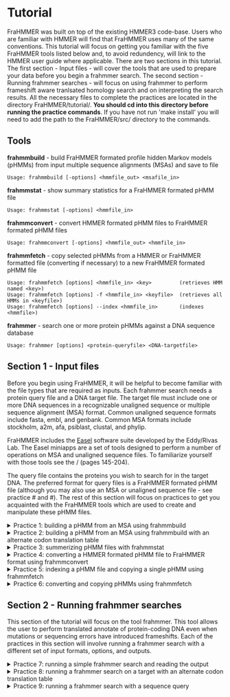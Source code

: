# Tutorial

FraHMMER was built on top of the existing HMMER3 code-base. Users who are familiar with HMMER will find that FraHMMER uses many of the same conventions. This tutorial will focus on getting you familiar with the five FraHMMER tools listed below and, to avoid redundency, will link to the HMMER user guide where applicable. There are two sections in this tutorial. The first section - Input files - will cover the tools that are used to prepare your data before you begin a frahmmer search. The second section - Running frahmmer searches - will focus on using frahmmer to perform frameshift aware tranlsated homology search and on interpreting the search results. All the necessary files to complete the practices are located in the directory FraHMMER/tutorial/. **You should cd into this directory before running the practice commands**. If you have not run 'make install' you will need to add the path to the FraHMMER/src/ directory to the commands.

**Tools**
---

**frahmmbuild**   - build FraHMMER formated profile hidden Markov models (pHMMs) from input multiple sequence alignments (MSAs) and save to file
```
Usage: frahmmbuild [-options] <hmmfile_out> <msafile_in>
```
**frahmmstat**   - show summary statistics for a FraHMMER formated pHMM file
```
Usage: frahmmstat [-options] <hmmfile_in>
```
**frahmmconvert** - convert HMMER formated pHMM files to FraHMMER formated pHMM files
```
Usage: frahmmconvert [-options] <hmmfile_out> <hmmfile_in>
```
**frahmmfetch**   - copy selected pHMMs from a HMMER or FraHMMER formatted file (converting if necessary) to a new FraHMMER formated pHMM file
```
Usage: frahmmfetch [options] <hmmfile_in> <key>         (retrieves HMM named <key>)
Usage: frahmmfetch [options] -f <hmmfile_in> <keyfile>  (retrieves all HMMs in <keyfile>)
Usage: frahmmfetch [options] --index <hmmfile_in>       (indexes <hmmfile>)
```
**frahmmer**      - search one or more protein pHMMs against a DNA sequence database
```
Usage: frahmmer [options] <protein-queryfile> <DNA-targetfile>
```


## Section 1 - Input files 

Before you begin using FraHMMER, it will be helpful to become familiar with the file types that are required as inputs. Each frahmmer search needs a protein query file and a DNA target file. The target file must include one or more DNA sequences in a recognizable unaligned sequence or multiple sequence alignment (MSA) format. Common unaligned sequence formats include fasta, embl, and genbank. Common MSA formats include stockholm, a2m, afa, psiblast, clustal, and phylip. 

FraHMMER includes the [Easel](https://github.com/EddyRivasLab/easel) software suite developed by the Eddy/Rivas Lab.  The Easel miniapps are a set of tools designed to perform a number of operations on MSA and unaligned sequence files.  To familiarize yourself with those tools see the / (pages 145-204). 

The query file contains the proteins you wish to search for in the target DNA. The preferred format for query files is a FraHMMER formated pHMM file (although you may also use an MSA or unaligned sequence file - see practice # and #). The rest of this section will focus on practices to get you acquainted with the FraHMMER tools which are used to create and manipulate these pHMM files.

<details><summary>Practice 1: building a pHMM from an MSA using frahmmbuild</summary>
<p>

The sensitivity of FraHMMER is powered, in large part, by the use of pHMMs. The pHMM files used by FraHMMER and almost identical to the ones used by HMMER, but contains additional information needed to perform accurate frameshift-aware translations and provide reliable e-values. If you would like more information on the pHMM files see the [HMMER user guide](http://eddylab.org/software/hmmer/Userguide.pdf) (page 208). FraHMMER formated pHMMs can be created from MSA files using the tool frahmmbuild. 

The file MET.msa contains two stockholm formatted protein MSAs (note that stockholm is the only MSA format that allows multiple MSAs in a single file). To build pHMMs from those MSAs and save them to the file JB.hmm. Run the following command:
```bash
   % frahmmbuild MET.hmm MET.msa
```
Now compare the summary output that is printed to your stdout to the text below (the exact CPU and elapsed time will vary):

```bash
# input alignment file:             MET.msa
# output HMM file:                  MET.hmm
# - - - - - - - - - - - - - - - - - - - - - - - - - - - - - - - - - - - -

# idx    name                  nseq  alen  mlen fs_prob codon_tbl eff_nseq re/pos description
# ------ -------------------- ----- ----- ----- ------- --------- -------- ------ -----------
  1      metC                    11   487   409 0.01000         1     0.60  0.588 Cystathionine beta-lyase
  2      metH                     8  1214  1204 0.01000         1     0.57  0.589 Methionine synthase
 

# CPU time: 8.08u 0.00s 00:00:08.08 Elapsed: 00:00:06.04
```
The following is a brief description of each of the above fields. 

```
idx            Number, in order of the MSA file.

name           Name of the pHMM.

nseq           Number of sequences in the alignment this pHMM was built from.

alen           Length of alignment - number of columns in the MSA.

mlen           Length of the pHMM - number of match states.
   
fs_prob        The probability assigned to a nucleotide insertion that results in a frameshift

codon_tbl      The NCBI codon translation table ID assumed for the target DNA

eff_nseq       Effective sequence number. This was the “effective” number of independent sequences that frahmmbuild’s default “entropy weighting” step decided on, given the phylogenetic similarity of the nseq sequences in the input alignment. 

re/pos         Mean positional relative entropy, in bits. This can be ignored by most users. 
   
description    Description of the protein family - may be blank.
```
</p>
</details>

<details><summary>Practice 2: building a pHMM from an MSA using frahmmbuild with an alternate codon translation table</summary>
<p>

One of the fields that distinguishes a FraHMMER formatted pHMM file from a HMMER formated pHMM file is an [NCBI codon translation table ID](https://www.ncbi.nlm.nih.gov/Taxonomy/Utils/wprintgc.cgi). The correct codon table depends on the origins of the target DNA you intend to search the pHMMs against. When you run a frahmer search selecting the correct codon table will the highest quality alignments. Ensuring that the pHMMs were built with that same the codon table will produce the most accurate e-values for those alignments. By default, frahmmbuild will use the standard code employed by eukaryotic nuclear DNA. To use an alternate codon translation table include the option --ct followed by a table ID from the list below:

```bash
id  description
--- -----------------------------------
  1 Standard
  2 Vertebrate mitochondrial
  3 Yeast mitochondrial
  4 Mold, protozoan, coelenterate mitochondrial; Mycoplasma/Spiroplasma
  5 Invertebrate mitochondrial
  6 Ciliate, dasycladacean, Hexamita nuclear
  9 Echinoderm and flatworm mitochondrial
 10 Euplotid nuclear
 11 Bacterial, archaeal; and plant plastid
 12 Alternative yeast
 13 Ascidian mitochondrial
 14 Alternative flatworm mitochondrial
 16 Chlorophycean mitochondrial
 21 Trematode mitochondrial
 22 Scenedesmus obliquus mitochondrial
 23 Thraustochytrium mitochondrial
 24 Pterobranchia mitochondrial
 25 Candidate Division SR1 and Gracilibacteria
```

In a later practice, you will search the pHMMs in MET.msa against a target sequence from the genome of an endosymbiotic bacteria that uses codon table 4. Run the following command to rebuild the pHMMs using the correct codon table for that target:
```bash
   % frahmmbuild --ct 4 MET-ct4.hmm MET.msa
```
The summary output should be nearly identical to that in Pracitce 1, except for the output file name and the codon table field which should now say 4 for both pHMMs. 

</p>
</details>

<details><summary>Practice 3: summerizing pHMM files with frahmmstat</summary>
<p>

Since a pHMM file may contain any number of individual models, it is useful to be able to quickly summarize the contents. The tool frahmmstat is designed to provide such a summary for FraHMMER formated pHMM files.  In this practice, you will compare the summaries of the two pHMM files made in practices 1 and 2.  First, run the following command to summarize the file built with the standard codon table. 
```bash
   % frahmmstat MET.hmm
```
This command should produce the following output to stdout:

```bash
#
# idx    name                 accession        nseq eff_nseq   mlen fs prob codon tbl re/pos
# ------ -------------------- ------------ -------- -------- ------ ------- --------- ------
  1      metC                 -                  11     0.60    409 0.01000         1   0.52
  2      metH                 -                   8     0.57   1204 0.01000         1   0.52
    
```

The fields are mainly the same as those produced by frahmbuild, and detailed in practice 1, with the exception on the accession field which may contian an alphanumeric idetifier for the protein family. 

</p>
</details>

<details><summary>Practice 4: converting a HMMER formated pHMM file to FraHMMER format using frahmmconvert</summary>
<p>

If you have an existing HMMER formatted pHMM file and want to use it to run a frahmmer search, you will first need to convert it to the FraHMMER format using frahmmconvert. The file GRK-hmmer.hmm contains three pHMMs in HMMER3 format. The following command will create the FraHMMER formatted file GRK-frahmmer.hmm containing the same three pHMMs:

```bash
   % frahmmconvert GRK-hmmer.hmm GRK-frahmmer.hmm
```
Your summary output should match that shown below.
```
# input HMM file:                   GRK-hmmer.hmm
# output HMM file:                 GRK-frahmmer.hmm
# - - - - - - - - - - - - - - - - - - - - - - - - - - - - - - - - - - - -

# idx    name                  nseq  mlen fs_prob codon_tbl eff_nseq re/pos description
# ------ -------------------- ----- ----- ------- --------- -------- ------ -----------
  1      Glucosamine_iso         30   193 0.01000         1     1.18  0.590 Glucosamine-6-phosphate isomerases/6-phosphogluconolactonase
  2      Ribosomal_S19e          21   139 0.01000         1     0.73  0.591 Ribosomal protein S19e
  3      K_oxygenase             14   337 0.01000         1     0.70  0.589 L-lysine 6-monooxygenase (NADPH-requiring)
# CPU time: 2.75u 0.00s 00:00:02.75 Elapsed: 00:00:02.76
```
You can also use frahmmconvert to change the codon table of an existing FraHMMER pHMM file using the --ct flag.  This will be faster than rebuilding from the original MSA. 

</p>
</details>

<details><summary>Practice 5: indexing a pHMM file and copying a single pHMM using frahmmfetch </summary>
<p>

If you only need to search with a single pHMM but it is located in a file with multiple pHMMs, you can save time by copying the desired pHMM to a new file using frahmmfetch. If the original file contains a large number of pHMMs, you may want to create an index file to speed up the fetch process.  The following command will index the create the index file GRK-frahmmer.ssi for the FraHMMER pHMM file we created in Practice 4. 
```bash
   % frahmmfetch --index GRK-frahmer.hmm 
```
The summary output should read as follows:
```
Working...    done.
Indexed 3 HMMs (3 names and 3 accessions).
SSI index written to file GRK-frahmmer.hmm.ssi
```
Whether or not you choose to create an index you will need the name of the pHMM you wish to copy to use as a key. The command below will copy the pHMM Ribosomal_S19e from the GRK-frahmmer.hmm.  The -o flag will direct the copied pHMM to the specified output file (RIB.hmm in this case). Otherwise, it will be printed to standard out. 
```bash
   % frahmmfetch -o RIB.hmm GRK-frahmer.hmm Ribosomal_S19e
```
The summary output should simply read as:
```
Retrieved HMM Ribosomal_S19e.
```
</p>
</details>

<details><summary>Practice 6: converting and copying pHMMs using frahmmfetch </summary>
<p>

You can also use frahmmfetch to copy multiple pHMMs. To do so you will need to create a key file that contains the names of all the pHMMs you wish to copy with one name per line and use the -f flag.  If the original pHMM file is in HMMER format frahmmfetch will automatically convert it to FraHMMER format. The following command will copy both of the pHMMs listed in the key file GK.txt (Glucosamine_iso and K_oxygenase) from a HMMER formated pHMM file, convert them to FraHMMER format, and print them to the output file GK.hmm
```bash
   % frahmmfetch -f -o GK.hmm GRK-hmmer.hmm GK.txt
```
The summary output should simply read as:
```
Retrieved 2 HMMs.
```
As with frahmmconvert, you can also use the --ct flag to change the codon table
</p>
</details>

## Section 2 - Running frahmmer searches

This section of the tutorial will focus on the tool frahmmer. This tool allows the user to perform translated annotate of protein-coding DNA even when mutations or sequencing errors have introduced frameshifts. Each of the practices in this section will involve running a frahmmer search with a different set of input formats,  options, and outputs. 

<details><summary>Practice 7: running a simple frahmmer search and reading the output</summary>
<p>

Every frahmmer search requires two inputs - the query and the target.  In this practice, you will use the single pHMM in the file Rib.hmm) as the query.  For the target, you will use a single DNA sequence in the file seq1.fa, and the -o flag will be used to direct the hit data and alignment to the file RIB.out. 
   
```bash
   % frahmmer -o RIB.out RIB.hmm seq1.fa
```
 
 The file RIB.out should now contain a single hit between the Ribosomal_S19e protein family and the DNA sequence. If you open this file you will see that it contains the following information:
     
   1) File Header - lines begin with '#' and contain basic information about the search parameters
```
   # query HMM file:                  Rib.hmm
   # target sequence database:        seq1.fa
   # frameshift probability:          0.010000
   # codon translation table          1
   # output directed to file:         Rib.out
   # - - - - - - - - - - - - - - - - - - - - - - - - - - - - - - - - - - - -
```
    
   2) Query Header - includes a summary of each query and a hits list sorted by E-value.  For each hit, the query header lists the E-value, bit score, and bias score adjustment (for more information on bias scores see pages 60-61 of the [HMMER user guide](http://eddylab.org/software/hmmer/Userguide.pdf).  This is followed by name of the target sequence where the hit was located, the target sequence position for the start and end of the alignment, the number of frameshifts and stop codons in that alignment, and finally a target description (which may be blank).

```
   Query:       Ribosomal_S19e  [M=139]
   Accession:   PF01090.14
   Description: Ribosomal protein S19e
   Scores for complete hits:
      E-value  score  bias  Sequence   start     end  shifts  stops  Description
      ------- ------ -----  --------   -----   -----  ------  -----  -----------
      1.6e-28  110.7   0.1  seq1     3197980 3197584       1      0
```
   
   3) Annotation - for each hit between the query and target, frahmmer will produce an annotation line containing useful information about the hit. As in the query header, the annotations line lists the score, bias, and E-value for each hit. It also lists three types of coordinates for the hit. These include the alignment start and end coordinates for the query (hmm-from & hmm-to) and for the target (ali-from & ali-to), as well as the envelope coordinates (env-from & env-to).  The envelope is the region of the target that frahmmer has identified as homologous and the hit alignment is always contained within the envelope. The reported score, bias, and E-value are all calculated for the target subsequence bound by the envelope coordinates. The annotation line also lists the frameshift and stop codon counts, the full length of the target sequence, and the alignment's accuracy score (acc) which is the average expected per residue accuracy of the alignment.
  
```
   Annotation for each hit (and alignments):
   >> seq1
       score  bias    Evalue   hmm-from    hmm-to     ali-from    ali-to     env-from    env-to    shifts  stops    sq-len    acc
      ------ ----- ---------   --------   -------    --------- ---------    --------- ---------    ------  ----- ---------   ----
    !  110.7   0.1   1.6e-28          8       137 ..   3197980   3197584 ..   3198010   3197575 ..      1      0  30000000   0.89
```
   
   4) Alignment - Bellow each annotation line is the alignment (here just the first line of the alignment is shown). This alignment contains 5 rows which are, from top to bottom, (1) the query row, (2) the match row, (3) the translation row, (4) the target row, and (5) the posterior probability row. The query row contains the query consensus letter for matched and deletions and a '.' for insertions.  The target row shows the target codons and pseudo-codons which have been aligned to the target.  In this example, only codons are present in the first row (no frameshifts).  In the case of an amino acid deletion target line will print three dashed '---' in place of the codon. Both the query and target row also show the name of the query or target and the start and end coordinates of the residues sown on that line of the alignment. The translation line shows the amino acid translations of the codons on the target line.  The match line shows which positions in the alignment are positive scoring.  Exact matches are shown as the matched amino acid residue (in lowercase) and positive scoring mismatches are shown as a '+'.   Finally, the posterior probability (PP) row gives the expected accuracy for each position of the alignment.

```
     Alignment:
     score: 110.7 bits
     Ribosomal_S19e       8   a    d    k    l    i    e    k    v    a    e    e    l    k    e    k    d    k    i    k    p    p    e    W   30
                              +    +    +    +    i    +              a    +         l    k    +    +         +    +    +         p    +    W
                              P    Q    E    F    I    A    T    Y    A    R    F    L    K    K    T    G    R    V    Q    I    P    K    W   
               seq1 3197980  CCA  CAA  GAA  TTC  ATT  GCT  ACC  TAC  GCA  AGA  TTC  TTA  AAG  AAA  ACT  GGT  CGT  GTT  CAA  ATC  CCA  AAA  TGG  3197912
                              5    7    8    9    *    *    *    *    *    *    *    *    *    *    *    *    *    *    *    *    *    *    *   PP
```
      
   5) Query Footer - each query's output will conclude with a footer that provides information about the hit filtering process inside frahmmer.  The average user can ignore this data.  For those who are interested, more information on these data can be found on page 54 of the [HMMER user guide](http://eddylab.org/software/hmmer/Userguide.pdf).  There will also be a couple of lines listing run times and a line with just '//' indicating the end of the output for the query.

```
   Internal pipeline statistics summary:
   -------------------------------------
   Query model(s):                            1  (139 nodes)
   Target sequence(s):                        1  (60040812 residues searched)
   Residues passing SSV filter:         1327090  (0.0221); expected (0.02)
   Residues passing bias filter:        1222149  (0.0204); expected (0.02)
   Residues passing Vit filter:          129784  (0.00216); expected (0.001)
   Residues passing Fwd filter:             653  (1.09e-05); expected (1e-05)
   Total number of hits:                      1  (6.61e-06) 
   # CPU time: 3.86u 0.04s 00:00:03.90 Elapsed: 00:00:01.91
   # Mc/sec: 4360.71
   // 
```
   
   6) File Footer - If frahmmer did not encounter any errors the last line of the file will simply read '[ok]'
    
</p>
</details>

<details><summary>Practice 8: running a frahmmer search on a target with an alternate codon translation table</summary>
<p>

As discussed in Practice 2, some DNA sequences use alternate codon translation tables. For frahmmer searches that use such DNA as the target, the best results are achieved by specifying the correct codon table both during the actual search and when building the pHMMs. In this  Practice you will first attempt to run a frahmmer search with a mismatch between the codon table specified for the target and the codon table used to build the pHMM, resulting in an error message.  

Run the following command to search the pHMMs in MET.hmm, which you built in Practice 1 using the standard codon translation, against the target DNA in the file seq2.fa that you will specify as using codon table 4 with the --ct flag

```bash
   % frahmmer --ct 4 -o MET.out MET.hmm seq2.fa
```
   
This will result in the following error message:

```bash
   Error: Requested codon translation tabel ID 4 does not match the codon translation tabel ID of the HMM file MET.hmm. Please run frahmmcovert with option '--ct 4'.
```

To avoid this error we need to use the pHMM file with the correct codon translation table by running the following command:

```bash
   % frahmmer --ct 4 -o MET.out MET-ct4.hmm seq2.fa
```
The file MET.out should contain a single hit between each of the pHMMS in MET-ct4.hmm and the DNA sequence.
   
</p>
</details>

<details><summary>Practice 9: running a frahmmer search with a sequence query</summary>
<p>

If you do not wish to build the query pHMMs ahead of time, frahmmer can build them for you on the fly. However, depending on the number and length of the proteins, building pHMMs can be time-consuming.  If you chose to use a sequence query file (unaligned sequences or MSAs) it is recommended that you save the pHMMs to use in any subsequent searches.  The following command uses the unaligned sequences in the file Rib-Seqs.fa as the queries, building a pHMM for each one.   The '--hmmout' flag will direct frahmmer to print those pHMMs to the file Rib-Seqs.hmm.

```bash
   % frahmmer --hmmout Rib-Seqs.hmm -o Rib-Seqs.out Rib-Seqs.fa seq1.fa
```
</p>
</details>
